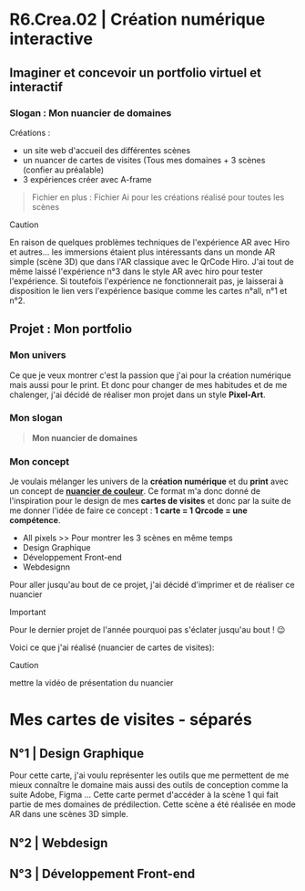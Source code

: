 # **R6.Crea.02** | Création numérique interactive
## Imaginer et concevoir un portfolio virtuel et interactif
### Slogan : Mon nuancier de domaines

Créations :
* un site web d'accueil des différentes scènes
* un nuancer de cartes de visites (Tous mes domaines + 3 scènes (confier au préalable)
* 3 expériences créer avec A-frame

> Fichier en plus : Fichier Ai pour les créations réalisé pour toutes les scènes

> [!CAUTION]
> En raison de quelques problèmes techniques de l'expérience AR avec Hiro et autres... les immersions étaient plus intéressants dans un monde AR simple (scène 3D) que dans l'AR classique avec le QrCode Hiro. J'ai tout de même laissé l'expérience n°3 dans le style AR avec hiro pour tester l'expérience. Si toutefois l'expérience ne fonctionnerait pas, je laisserai à disposition le lien vers l'expérience basique comme les cartes n°all, n°1 et n°2.


## Projet : Mon portfolio

### Mon univers
Ce que je veux montrer c'est la passion que j'ai pour la création numérique mais aussi pour le print. Et donc pour changer de mes habitudes et de me chalenger, j'ai décidé de réaliser mon projet dans un style **Pixel-Art**. 

### Mon slogan
> **Mon nuancier de domaines**

### Mon concept
Je voulais mélanger les univers de la **création numérique** et du **print** avec un concept de [**nuancier de couleur**](https://www.peinture-ral.com/40-large_default/nuancier-ral-k7.jpg).
Ce format m'a donc donné de l'inspiration pour le design de mes **cartes de visites** et donc par la suite de me donner l'idée de faire ce concept : **1 carte = 1 Qrcode = une compétence**.

* All pixels >> Pour montrer les 3 scènes en même temps
* Design Graphique
* Développement Front-end
* Webdesignn

Pour aller jusqu'au bout de ce projet, j'ai décidé d'imprimer et de réaliser ce nuancier
> [!IMPORTANT]
> Pour le dernier projet de l'année pourquoi pas s'éclater jusqu'au bout ! 😉

Voici ce que j'ai réalisé (nuancier de cartes de visites):

> [!CAUTION]
> mettre la vidéo de présentation du nuancier

# Mes cartes de visites - séparés 

## N°1 | Design Graphique 
Pour cette carte, j'ai voulu représenter les outils que me permettent de me mieux connaître le domaine mais aussi des outils de conception comme la suite Adobe, Figma ...
Cette carte permet d'accéder à la scène 1 qui fait partie de mes domaines de prédilection. Cette scène a été réalisée en mode AR dans une scènes 3D simple.

## N°2 | Webdesign

## N°3 | Développement Front-end
